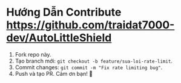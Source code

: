 # Hướng Dẫn Contribute https://github.com/traidat7000-dev/AutoLittleShield
1. Fork repo này.
2. Tạo branch mới: `git checkout -b feature/sua-loi-rate-limit`.
3. Commit changes: `git commit -m "Fix rate limiting bug"`.
4. Push và tạo PR.
Cảm ơn bạn! 🎉 